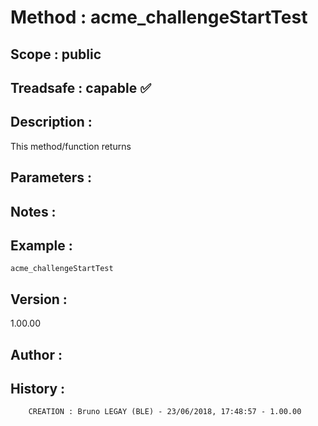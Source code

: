 ﻿# **Method :** acme_challengeStartTest
## **Scope :** public
## **Treadsafe :** capable ✅ 
## **Description :** 
This method/function returns
## **Parameters :** 
## **Notes :** 

## **Example :** 
```
acme_challengeStartTest
```
## **Version :** 
1.00.00
## **Author :** 

## **History :** 
 
        CREATION : Bruno LEGAY (BLE) - 23/06/2018, 17:48:57 - 1.00.00
